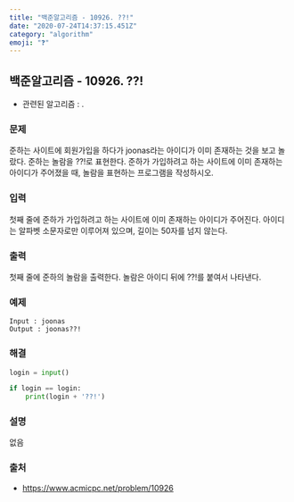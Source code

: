 ```yaml
---
title: "백준알고리즘 - 10926. ??!"
date: "2020-07-24T14:37:15.451Z"
category: "algorithm"
emoji: "❓"
---
```


## 백준알고리즘 - 10926. ??!

- 관련된 알고리즘 : .

### 문제

준하는 사이트에 회원가입을 하다가 joonas라는 아이디가 이미 존재하는 것을 보고 놀랐다. 준하는 놀람을 ??!로 표현한다. 준하가 가입하려고 하는 사이트에 이미 존재하는 아이디가 주어졌을 때, 놀람을 표현하는 프로그램을 작성하시오.

### 입력

첫째 줄에 준하가 가입하려고 하는 사이트에 이미 존재하는 아이디가 주어진다. 아이디는 알파벳 소문자로만 이루어져 있으며, 길이는 50자를 넘지 않는다.

### 출력

첫째 줄에 준하의 놀람을 출력한다. 놀람은 아이디 뒤에 ??!를 붙여서 나타낸다.

### 예제

```
Input : joonas
Output : joonas??!
```

### 해결

```python
login = input()

if login == login:
    print(login + '??!')
```

### 설명

없음

### 출처

- https://www.acmicpc.net/problem/10926
